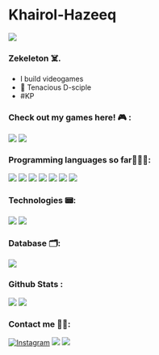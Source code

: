 # Khairol-Hazeeq
![](https://komarev.com/ghpvc/?username=kerolzeeq)
### Zekeleton ☠️.

- I build videogames
- 🤟 Tenacious D-sciple
- #KP

### Check out my games here! 🎮 :

<a href="https://zekeleton.itch.io/"><img src ="https://img.shields.io/badge/zekeleton-FA5C5C?style=for-the-badge&logo=itch.io&logoColor=white"></a>
<a href="https://play.google.com/store/apps/developer?id=Zekeleton"><img src ="https://img.shields.io/badge/zekeleton-414142?style=for-the-badge&logo=google-play&logoColor=white"></a>

### Programming languages so far👩🏻‍💻:
<p><img src = "https://img.shields.io/badge/C%23-239120?style=for-the-badge&logo=c-sharp&logoColor=white">
<img src = "https://img.shields.io/badge/Python-3776AB?style=for-the-badge&logo=python&logoColor=white">
<img src = "https://img.shields.io/badge/Java-ED8B00?style=for-the-badge&logo=java&logoColor=white">
<img src ="https://img.shields.io/badge/C-CC0000?style=for-the-badge&logo=c&logoColor=white">
<img src = "https://img.shields.io/badge/HTML-239120?style=for-the-badge&logo=html5&logoColor=white">
<img src = "https://img.shields.io/badge/CSS-1572B6?&style=for-the-badge&logo=css3&logoColor=white">
<img src ="https://img.shields.io/badge/PHP-777BB4?style=for-the-badge&logo=php&logoColor=white"></p>


### Technologies 📟:
<a href = "#"><img src ="https://img.shields.io/badge/Visual_Studio_Code-0078D4?style=for-the-badge&logo=visual%20studio%20code&logoColor=white"></a>
<a href = "#"><img src ="https://img.shields.io/badge/Unity-100000?style=for-the-badge&logo=unity&logoColor=white"></a>

### Database 🗂️:
<p>
<img src="https://img.shields.io/badge/MySQL-00000F?style=for-the-badge&logo=mysql&logoColor=white">
</p>

### Github Stats :
<p>
<img src="https://github-readme-stats.vercel.app/api?username=kerolzeeq&show_icons=true&theme=react">
<img src="https://github-readme-stats.vercel.app/api/top-langs/?username=kerolzeeq&layout=compact&theme=react&langs_count=8">
</p>

### Contact me 🤝🏻:
<a href = "https://www.instagram.com/kerolzeeq/"><img alt="Instagram" src="https://img.shields.io/badge/kerolzeeq%20-%23E4405F.svg?&style=for-the-badge&logo=Instagram&logoColor=white"></a>
<a href ="https://www.linkedin.com/in/khairol-hazeeq-a687a7118/"><img src = "https://img.shields.io/badge/LinkedIn-0077B5?style=for-the-badge&logo=linkedin&logoColor=white"></a>
<img src="https://img.shields.io/badge/Gmail-D14836?style=for-the-badge&logo=gmail&logoColor=white">


